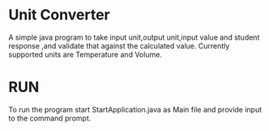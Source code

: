 # Unit Converter
A simple java program to take input unit,output unit,input value and student response ,and validate that against the calculated value. Currently supported units are Temperature and Volume.
# RUN
To run the program start StartApplication.java as Main file and provide input to the command prompt.
